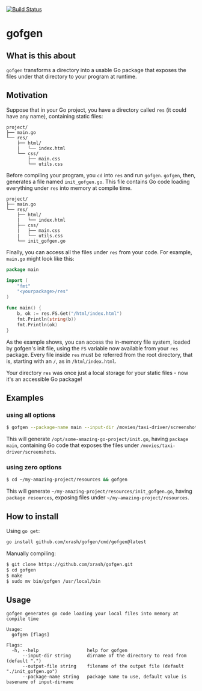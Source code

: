[![Build Status](https://travis-ci.org/xrash/gofgen.svg?branch=master)](http://travis-ci.org/xrash/gofgen)

# gofgen

## What is this about

`gofgen` transforms a directory into a usable Go package that exposes the files under that directory to your program at runtime.

## Motivation

Suppose that in your Go project, you have a directory called `res` (it could have any name), containing static files:

```
project/
├── main.go
└── res/
    ├── html/
    |   └── index.html
    └── css/
        ├── main.css
        └── utils.css
```

Before compiling your program, you `cd` into `res` and run `gofgen`. `gofgen`, then, generates a file named `init_gofgen.go`. This file contains Go code loading everything under `res` into memory at compile time.

```
project/
├── main.go
└── res/
    ├── html/
    |   └── index.html
    ├── css/
    |   ├── main.css
    |   └── utils.css
    └── init_gofgen.go
```

Finally, you can access all the files under `res` from your code. For example, `main.go` might look like this:

```go
package main

import (
	"fmt"
	"<yourpackage>/res"
)

func main() {
	b, ok := res.FS.Get("/html/index.html")
	fmt.Println(string(b))
	fmt.Println(ok)
}
```

As the example shows, you can access the in-memory file system, loaded by gofgen's init file, using the `FS` variable now available from your `res` package. Every file inside `res` must be referred from the root directory, that is, starting with an `/`, as in `/html/index.html`.

Your directory `res` was once just a local storage for your static files - now it's an accessible Go package!

## Examples

### using all options

```bash
$ gofgen --package-name main --input-dir /movies/taxi-driver/screenshots --output-file /opt/some-amazing-go-project/init_screenshots.go
```

This will generate `/opt/some-amazing-go-project/init.go`, having `package main`, containing Go code that exposes the files under `/movies/taxi-driver/screenshots`.

### using zero options

```bash
$ cd ~/my-amazing-project/resources && gofgen
```

This will generate `~/my-amazing-project/resources/init_gofgen.go`, having `package resources`, exposing files under `~/my-amazing-project/resources`.

## How to install

Using `go get`:

```bash
go install github.com/xrash/gofgen/cmd/gofgen@latest
```

Manually compiling:

```bash
$ git clone https://github.com/xrash/gofgen.git
$ cd gofgen
$ make
$ sudo mv bin/gofgen /usr/local/bin
```

## Usage

```
gofgen generates go code loading your local files into memory at compile time

Usage:
  gofgen [flags]

Flags:
  -h, --help                  help for gofgen
      --input-dir string      dirname of the directory to read from (default ".")
      --output-file string    filename of the output file (default "./init_gofgen.go")
      --package-name string   package name to use, default value is basename of input-dirname
```

